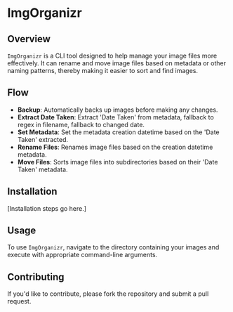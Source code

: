# ImgOrganizr

## Overview

`ImgOrganizr` is a CLI tool designed to help manage your image files more effectively. It can rename and move image files based on metadata or other naming patterns, thereby making it easier to sort and find images.

## Flow
- **Backup**: Automatically backs up images before making any changes.
- **Extract Date Taken**: Extract 'Date Taken' from metadata, fallback to regex in filename, fallback to changed date.
- **Set Metadata**: Set the metadata creation datetime based on the 'Date Taken' extracted.
- **Rename Files**: Renames image files based on the creation datetime metadata.
- **Move Files**: Sorts image files into subdirectories based on their 'Date Taken' metadata.

## Installation

[Installation steps go here.]

## Usage

To use `ImgOrganizr`, navigate to the directory containing your images and execute with appropriate command-line arguments.

## Contributing

If you'd like to contribute, please fork the repository and submit a pull request.

